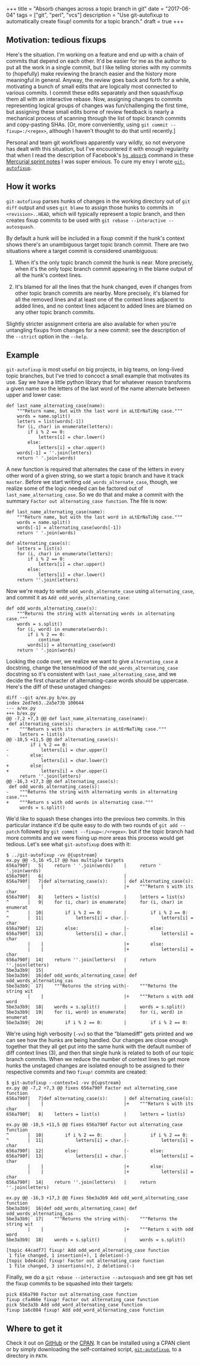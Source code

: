 +++
title = "Absorb changes across a topic branch in git"
date = "2017-06-04"
tags = ["git", "perl", "vcs"]
description = "Use git-autofixup to automatically create fixup! commits for a topic branch."
draft = true
+++

## Motivation: tedious fixups

Here's the situation. I'm working on a feature and end up with a chain of commits that depend on each other. It'd be easier for me as the author to put all the work in a single commit, but I like telling stories with my commits to (hopefully) make reviewing the branch easier and the history more meaningful in general. Anyway, the review goes back and forth for a while, motivating a bunch of small edits that are logically most connected to various commits. I commit these edits separately and then squash/fixup them all with an interactive rebase. Now, assigning changes to commits representing logical groups of changes was fun/challenging the first time, but assigning these small edits borne of review feedback is nearly a mechanical process of scanning through the list of topic branch commits and copy-pasting SHAs. [Or, more conveniently, using `git commit --fixup=:/<regex>`, although I haven't thought to do that until recently.]

Personal and team git workflows apparently vary wildly, so not everyone has dealt with this situation, but I've encountered it with enough regularity that when I read the description of Facebook's [`hg absorb`](https://bitbucket.org/facebook/hg-experimental/src/abee33554ccf744c852b14876d1d2069e3fe22d2/hgext3rd/absorb/__init__.py?at=default&fileviewer=file-view-default) command in these [Mercurial sprint notes](https://groups.google.com/forum/#!topic/mozilla.dev.version-control/nh4fITFlEMk) I was super envious. To cure my envy I wrote [`git-autofixup`](https://githup.com/torbiak/git-autofixup).

## How it works

`git-autofixup` parses hunks of changes in the working directory out of `git diff` output and uses `git blame` to assign those hunks to commits in `<revision>..HEAD`, which will typically represent a topic branch, and then creates fixup commits to be used with `git rebase --interactive --autosquash`.

By default a hunk will be included in a fixup commit if the hunk's context shows there's an unambiguous target topic branch commit. There are two situations where a target commit is considered unambiguous:
    
1. When it's the only topic branch commit the hunk is near. More precisely, when it's the only topic branch commit appearing in the blame output of all the hunk's context lines.

2. It's blamed for all the lines that the hunk changed, even if changes from other topic branch commits are nearby. More precisely, it's blamed for all the removed lines and at least one of the context lines adjacent to added lines, and no context lines adjacent to added lines are blamed on any other topic branch commits.

Slightly stricter assignment criteria are also available for when you're untangling fixups from changes for a new commit: see the description of the `--strict` option in the `--help`.

## Example

`git-autofixup` is most useful on big projects, in big teams, on long-lived topic branches, but I've tried to concoct a small example that motivates its use. Say we have a little python library that for whatever reason transforms a given name so the letters of the last word of the name alternate between upper and lower case:

    def last_name_alternating_case(name):
        """Return name, but with the last word in aLtErNaTiNg case."""
        words = name.split()
        letters = list(words[-1])
        for (i, char) in enumerate(letters):
            if i % 2 == 0:
                letters[i] = char.lower()
            else:
                letters[i] = char.upper()
        words[-1] = ''.join(letters)
        return ' '.join(words)

A new function is required that alternates the case of the letters in every other word of a given string, so we start a topic branch and have it track `master`. Before we start writing `odd_words_alternate_case`, though, we realize some of the logic needed can be factored out of `last_name_alternating_case`. So we do that and make a commit with the summary `Factor out alternating_case function`. The file is now:

    def last_name_alternating_case(name):
        """Return name, but with the last word in aLtErNaTiNg case."""
        words = name.split()
        words[-1] = alternating_case(words[-1])
        return ' '.join(words)

    def alternating_case(s):
        letters = list(s)
        for (i, char) in enumerate(letters):
            if i % 2 == 0:
                letters[i] = char.upper()
            else:
                letters[i] = char.lower()
        return ''.join(letters)

Now we're ready to write `odd_words_alternate_case` using `alternating_case`, and commit it as `Add odd_words_alternating_case`:

    def odd_words_alternating_case(s):
        """Returns the string with alternating words in alternating case."""
        words = s.split()
        for (i, word) in enumerate(words):
            if i % 2 == 0:
                continue
            words[i] = alternating_case(word)
        return ' '.join(words)

Looking the code over, we realize we want to give `alternating_case` a docstring, change the tense/mood of the `odd_words_alternating_case` docstring so it's consistent with `last_name_alternating_case`, and we decide the first character of alternating-case words should be uppercase. Here's the diff of these unstaged changes:

    diff --git a/ex.py b/ex.py
    index 2ed7e63..2a5e73b 100644
    --- a/ex.py
    +++ b/ex.py
    @@ -7,2 +7,3 @@ def last_name_alternating_case(name):
     def alternating_case(s):
    +    """Return s with its characters in aLtErNaTiNg case."""
         letters = list(s)
    @@ -10,5 +11,5 @@ def alternating_case(s):
             if i % 2 == 0:
    -            letters[i] = char.upper()
    -        else:
                 letters[i] = char.lower()
    +        else:
    +            letters[i] = char.upper()
         return ''.join(letters)
    @@ -16,3 +17,3 @@ def alternating_case(s):
     def odd_words_alternating_case(s):
    -    """Returns the string with alternating words in alternating case."""
    +    """Return s with odd words in alternating case."""
         words = s.split()

We'd like to squash these changes into the previous two commits. In this particular instance it'd be quite easy to do with two rounds of `git add --patch` followed by `git commit --fixup=:/<regex>`. but if the topic branch had more commits and we were fixing up more areas this process would get tedious. Let's see what `git-autofixup` does with it:

    $ ../git-autofixup -vv @{upstream}
    ex.py @@ -5,16 +5,17 @@ has multiple targets
    656a790f|   5|    return ' '.join(words)    |     return ' '.join(words)
    656a790f|   6|                              |
    656a790f|   7|def alternating_case(s):      | def alternating_case(s):
            |    |                              |+    """Return s with its char
    656a790f|   8|    letters = list(s)         |     letters = list(s)
    ^       |   9|    for (i, char) in enumerate|     for (i, char) in enumerat
    ^       |  10|        if i % 2 == 0:        |         if i % 2 == 0:
    ^       |  11|            letters[i] = char.|-            letters[i] = char
    656a790f|  12|        else:                 |-        else:
    656a790f|  13|            letters[i] = char.|             letters[i] = char
            |    |                              |+        else:
            |    |                              |+            letters[i] = char
    656a790f|  14|    return ''.join(letters)   |     return ''.join(letters)
    5be3a3b9|  15|                              |
    5be3a3b9|  16|def odd_words_alternating_case| def odd_words_alternating_cas
    5be3a3b9|  17|    """Returns the string with|-    """Returns the string wit
            |    |                              |+    """Return s with odd word
    5be3a3b9|  18|    words = s.split()         |     words = s.split()
    5be3a3b9|  19|    for (i, word) in enumerate|     for (i, word) in enumerat
    5be3a3b9|  20|        if i % 2 == 0:        |         if i % 2 == 0:


We're using high verbosity (`-vv`) so that the "blamediff" gets printed and we can see how the hunks are being handled. Our changes are close enough together that they all get put into the same hunk with the default number of diff context lines (3), and then that single hunk is related to both of our topic branch commits. When we reduce the number of context lines to get more hunks the unstaged changes are isolated enough to be assigned to their respective commits and two `fixup!` commits are created:

    $ git-autofixup --context=1 -vv @{upstream}
    ex.py @@ -7,2 +7,3 @@ fixes 656a790f Factor out alternating_case function
    656a790f|   7|def alternating_case(s):      | def alternating_case(s):
            |    |                              |+    """Return s with its char
    656a790f|   8|    letters = list(s)         |     letters = list(s)

    ex.py @@ -10,5 +11,5 @@ fixes 656a790f Factor out alternating_case function
    ^       |  10|        if i % 2 == 0:        |         if i % 2 == 0:
    ^       |  11|            letters[i] = char.|-            letters[i] = char
    656a790f|  12|        else:                 |-        else:
    656a790f|  13|            letters[i] = char.|             letters[i] = char
            |    |                              |+        else:
            |    |                              |+            letters[i] = char
    656a790f|  14|    return ''.join(letters)   |     return ''.join(letters)

    ex.py @@ -16,3 +17,3 @@ fixes 5be3a3b9 Add odd_word_alternating_case function
    5be3a3b9|  16|def odd_words_alternating_case| def odd_words_alternating_cas
    5be3a3b9|  17|    """Returns the string with|-    """Returns the string wit
            |    |                              |+    """Return s with odd word
    5be3a3b9|  18|    words = s.split()         |     words = s.split()

    [topic 44cadf7] fixup! Add odd_word_alternating_case function
     1 file changed, 1 insertion(+), 1 deletion(-)
    [topic bde4ca5] fixup! Factor out alternating_case function
     1 file changed, 3 insertions(+), 2 deletions(-)


Finally, we do a `git rebase --interactive --autosquash` and see git has set the fixup commits to be squashed into their targets:

    pick 656a790 Factor out alternating_case function
    fixup cfa466e fixup! Factor out alternating_case function
    pick 5be3a3b Add odd_word_alternating_case function
    fixup 1a6c084 fixup! Add odd_word_alternating_case function

## Where to get it

Check it out on [GitHub](https://github.com/torbiak/git-autofixup) or the [CPAN](https://metacpan.org/pod/distribution/App-Git-Autofixup/git-autofixup). It can be installed using a CPAN client or by simply downloading the self-contained script, [`git-autofixup`](https://raw.githubusercontent.com/torbiak/git-autofixup/master/git-autofixup), to a directory in `PATH`.
